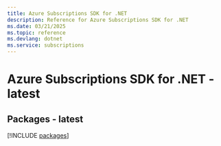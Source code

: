 ```yaml
---
title: Azure Subscriptions SDK for .NET
description: Reference for Azure Subscriptions SDK for .NET
ms.date: 03/21/2025
ms.topic: reference
ms.devlang: dotnet
ms.service: subscriptions
---
```

# Azure Subscriptions SDK for .NET - latest
## Packages - latest
[!INCLUDE [packages](subscriptions-index.md)]